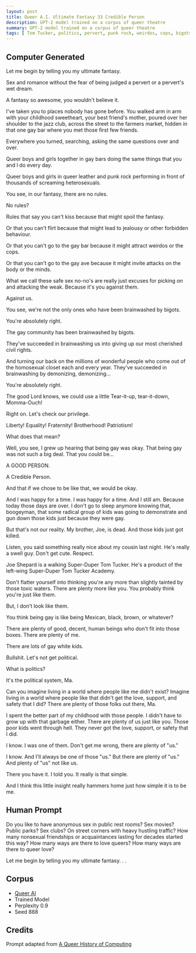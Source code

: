 ```yaml
---
layout: post
title: Queer A.I. Ultimate Fantasy 33 Credible Person
description: GPT-2 model trained on a corpus of queer theatre
summary: GPT-2 model trained on a corpus of queer theatre
tags: [ Tom Tucker, politics, pervert, punk rock, weirdos, cops, bigots, civil rights, boogeyman, radical, gay bar, queer, GPT-2, RunwayML]
---
```


## Computer Generated

Let me begin by telling you my ultimate fantasy.

Sex and romance without the fear of being judged a pervert or a pervert's wet dream.

A fantasy so awesome, you wouldn't believe it.

I've taken you to places nobody has gone before. You walked arm in arm with your childhood sweetheart, your best friend's mother, poured over her shoulder to the jazz club, across the street to the farmers market, hidden in that one gay bar where you met those first few friends.

Everywhere you turned, searching, asking the same questions over and over.

Queer boys and girls together in gay bars doing the same things that you and I do every day.

Queer boys and girls in queer leather and punk rock performing in front of thousands of screaming heterosexuals.

You see, in our fantasy, there are no rules.

No rules?

Rules that say you can't kiss because that might spoil the fantasy.

Or that you can't flirt because that might lead to jealousy or other forbidden behaviour.

Or that you can't go to the gay bar because it might attract weirdos or the cops.

Or that you can't go to the gay ave because it might invite attacks on the body or the minds.

What we call these safe sex no-no's are really just excuses for picking on and attacking the weak. Because it's you against them.

Against us.

You see, we're not the only ones who have been brainwashed by bigots.

You're absolutely right.

The gay community has been brainwashed by bigots.

They've succeeded in brainwashing us into giving up our most cherished civil rights.

And turning our back on the millions of wonderful people who come out of the homosexual closet each and every year. They've succeeded in brainwashing by demonizing, demonizing...

You're absolutely right.

The good Lord knows, we could use a little Tear-it-up, tear-it-down, Momma-Ouch!

Right on. Let's check our privilege.

Liberty! Equality! Fraternity! Brotherhood! Patriotism!

What does that mean?

Well, you see, I grew up hearing that being gay was okay. That being gay was not such a big deal. That you could be...

A GOOD PERSON.

A Credible Person.

And that if we chose to be like that, we would be okay.

And I was happy for a time. I was happy for a time. And I still am. Because today those days are over. I don't go to sleep anymore knowing that, boogeyman, that some radical group of kids was going to demonstrate and gun down those kids just because they were gay.

But that's not our reality. My brother, Joe, is dead. And those kids just got killed.

Listen, you said something really nice about my cousin last night. He's really a swell guy. Don't get cute. Respect.

Joe Shepard is a walking Super-Duper Tom Tucker. He's a product of the left-wing Super-Duper Tom Tucker Academy.

Don't flatter yourself into thinking you're any more than slightly tainted by those toxic waters. There are plenty more like you. You probably think you're just like them.

But, I don't look like them.

You think being gay is like being Mexican, black, brown, or whatever?

There are plenty of good, decent, human beings who don't fit into those boxes. There are plenty of me.

There are lots of gay white kids.

Bullshit. Let's not get political.

What is politics?

It's the political system, Ma.

Can you imagine living in a world where people like me didn't exist? Imagine living in a world where people like that didn't get the love, support, and safety that I did? There are plenty of those folks out there, Ma.

I spent the better part of my childhood with those people. I didn't have to grow up with that garbage either. There are plenty of us just like you.
Those poor kids went through hell. They never got the love, support, or safety that I did.

I know. I was one of them. Don't get me wrong, there are plenty of "us."

I know. And I'll always be one of those "us." But there are plenty of "us." And plenty of "us" not like us.

There you have it. I told you. It really is that simple.

And I think this little insight really hammers home just how simple it is to be me.


## Human Prompt

Do you like to have anonymous sex in public rest rooms? Sex movies? Public parks? Sex clubs? On street corners with heavy hustling traffic? How many nonsexual friendships or acquaintances lasting for decades started this way? How many ways are there to love queers? How many ways are there to queer love?

Let me begin by telling you my ultimate fantasy. . .

## Corpus

- [Queer AI](/queerai)
- Trained Model
- Perplexity 0.9
- Seed 888

## Credits

Prompt adapted from [A Queer History of Computing](https://rhizome.org/editorial/2013/feb/19/queer-computing-1/)
